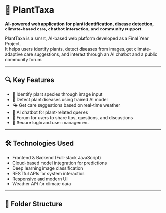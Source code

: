 
# 🌿 PlantTaxa

**AI-powered web application for plant identification, disease detection, climate-based care, chatbot interaction, and community support.**

PlantTaxa is a smart, AI-based web platform developed as a Final Year Project.  
It helps users identify plants, detect diseases from images, get climate-adaptive care suggestions, and interact through an AI chatbot and a public community forum.

---

## 🔍 Key Features

- 🌱 Identify plant species through image input  
- 🦠 Detect plant diseases using trained AI model  
- 🌤️ Get care suggestions based on real-time weather  
- 🤖 AI chatbot for plant-related queries  
- 💬 Forum for users to share tips, questions, and discussions  
- 🔐 Secure login and user management

---

## 🛠️ Technologies Used

- Frontend & Backend (Full-stack JavaScript)  
- Cloud-based model integration for predictions  
- Deep learning image classification  
- RESTful APIs for system interaction  
- Responsive and modern UI  
- Weather API for climate data

---

## 📁 Folder Structure

